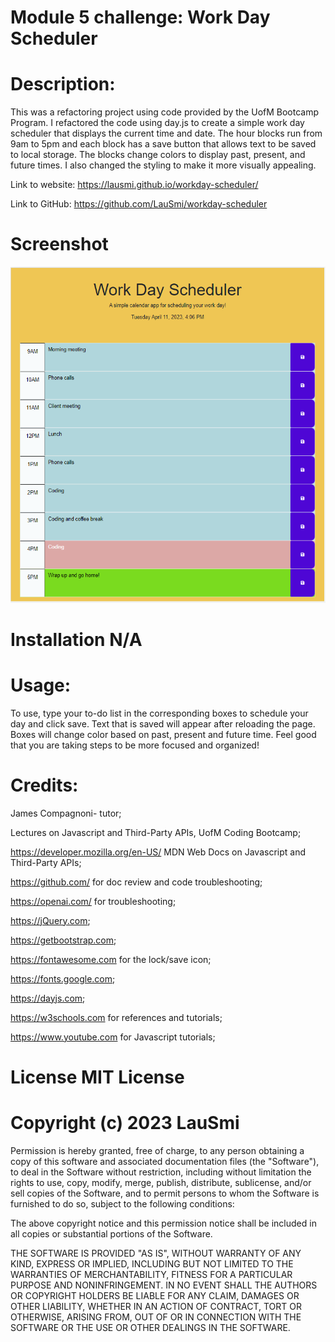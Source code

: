 # Module 5 challenge: Work Day Scheduler

# Description:

This was a refactoring project using code provided by the UofM Bootcamp Program. I refactored the code using day.js to create a simple work day scheduler that displays the current time and date. The hour blocks run from 9am to 5pm and each block has a save button that allows text to be saved to local storage. The blocks change colors to display past, present, and future times. I also changed the styling to make it more visually appealing.

Link to website: https://lausmi.github.io/workday-scheduler/

Link to GitHub: https://github.com/LauSmi/workday-scheduler

# Screenshot

![Alt text](assets/images/Screenshot%202023-04-11%20160714.png)

# Installation N/A

# Usage:

To use, type your to-do list in the corresponding boxes to schedule your day and click save. Text that is saved will appear after reloading the page. Boxes will change color based on past, present and future time. Feel good that you are taking steps to be more focused and organized!

# Credits:

James Compagnoni- tutor;

Lectures on Javascript and Third-Party APIs, UofM Coding Bootcamp;

https://developer.mozilla.org/en-US/ MDN Web Docs on Javascript and Third-Party APIs;

https://github.com/ for doc review and code troubleshooting;

https://openai.com/ for troubleshooting;

https://jQuery.com;

https://getbootstrap.com;

https://fontawesome.com for the lock/save icon;

https://fonts.google.com;

https://dayjs.com;

https://w3schools.com for references and tutorials;

https://www.youtube.com for Javascript tutorials;

# License MIT License

# Copyright (c) 2023 LauSmi

Permission is hereby granted, free of charge, to any person obtaining a copy of this software and associated documentation files (the "Software"), to deal in the Software without restriction, including without limitation the rights to use, copy, modify, merge, publish, distribute, sublicense, and/or sell copies of the Software, and to permit persons to whom the Software is furnished to do so, subject to the following conditions:

The above copyright notice and this permission notice shall be included in all copies or substantial portions of the Software.

THE SOFTWARE IS PROVIDED "AS IS", WITHOUT WARRANTY OF ANY KIND, EXPRESS OR IMPLIED, INCLUDING BUT NOT LIMITED TO THE WARRANTIES OF MERCHANTABILITY, FITNESS FOR A PARTICULAR PURPOSE AND NONINFRINGEMENT. IN NO EVENT SHALL THE AUTHORS OR COPYRIGHT HOLDERS BE LIABLE FOR ANY CLAIM, DAMAGES OR OTHER LIABILITY, WHETHER IN AN ACTION OF CONTRACT, TORT OR OTHERWISE, ARISING FROM, OUT OF OR IN CONNECTION WITH THE SOFTWARE OR THE USE OR OTHER DEALINGS IN THE SOFTWARE.
